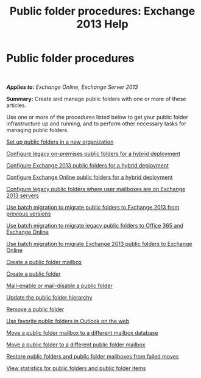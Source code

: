 ﻿---
title: 'Public folder procedures: Exchange 2013 Help'
TOCTitle: Public folder procedures
ms:assetid: afa54c8e-f3ab-4f5f-85ad-fb2a905ecfa9
ms:mtpsurl: https://technet.microsoft.com/en-us/library/JJ657481(v=EXCHG.150)
ms:contentKeyID: 49289372
ms.date: 08/02/2017
mtps_version: v=EXCHG.150
---

# Public folder procedures

 

_**Applies to:** Exchange Online, Exchange Server 2013_


**Summary:** Create and manage public folders with one or more of these articles.

Use one or more of the procedures listed below to get your public folder infrastructure up and running, and to perform other necessary tasks for managing public folders.

[Set up public folders in a new organization](https://docs.microsoft.com/en-us/exchange/collaboration-exo/public-folders/set-up-public-folders)

[Configure legacy on-premises public folders for a hybrid deployment](https://docs.microsoft.com/en-us/exchange/collaboration-exo/public-folders/set-up-legacy-hybrid-public-folders)

[Configure Exchange 2013 public folders for a hybrid deployment](https://docs.microsoft.com/en-us/exchange/collaboration-exo/public-folders/set-up-modern-hybrid-public-folders)

[Configure Exchange Online public folders for a hybrid deployment](configure-exchange-online-public-folders-for-a-hybrid-deployment-exchange-2013-help.md)

[Configure legacy public folders where user mailboxes are on Exchange 2013 servers](configure-legacy-public-folders-where-user-mailboxes-are-on-exchange-2013-servers-exchange-2013-help.md)

[Use batch migration to migrate public folders to Exchange 2013 from previous versions](use-batch-migration-to-migrate-public-folders-to-exchange-2013-from-previous-versions-exchange-2013-help.md)

[Use batch migration to migrate legacy public folders to Office 365 and Exchange Online](use-batch-migration-to-migrate-legacy-public-folders-to-office-365-and-exchange-online-exchange-online-help.md)

[Use batch migration to migrate Exchange 2013 public folders to Exchange Online](use-batch-migration-to-migrate-exchange-2013-public-folders-to-exchange-online-exchange-online-help.md)

[Create a public folder mailbox](https://docs.microsoft.com/en-us/exchange/collaboration-exo/public-folders/create-public-folder-mailbox)

[Create a public folder](create-a-public-folder-exchange-2013-help.md)

[Mail-enable or mail-disable a public folder](mail-enable-or-mail-disable-a-public-folder-exchange-2013-help.md)

[Update the public folder hierarchy](update-the-public-folder-hierarchy-exchange-2013-help.md)

[Remove a public folder](remove-a-public-folder-exchange-2013-help.md)

[Use favorite public folders in Outlook on the web](https://docs.microsoft.com/en-us/exchange/collaboration-exo/public-folders/use-favorite-public-folders)

[Move a public folder mailbox to a different mailbox database](move-a-public-folder-mailbox-to-a-different-mailbox-database-exchange-2013-help.md)

[Move a public folder to a different public folder mailbox](move-a-public-folder-to-a-different-public-folder-mailbox-exchange-2013-help.md)

[Restore public folders and public folder mailboxes from failed moves](restore-public-folders-and-public-folder-mailboxes-from-failed-moves-exchange-2013-help.md)

[View statistics for public folders and public folder items](https://docs.microsoft.com/en-us/exchange/collaboration-exo/public-folders/view-public-folder-statistics)


